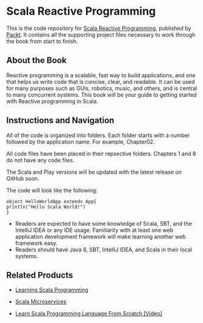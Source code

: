 # Scala Reactive Programming
This is the code repository for [Scala Reactive Programming](https://www.packtpub.com/application-development/scala-reactive-programming?utm_source=github&utm_medium=repository&utm_campaign=9781787288645), published by [Packt](https://www.packtpub.com/?utm_source=github). It contains all the supporting project files necessary to work through the book from start to finish.
## About the Book
Reactive programming is a scalable, fast way to build applications, and one that helps us write code that is concise, clear, and readable. It can be used for many purposes such as GUIs, robotics, music, and others, and is central to many concurrent systems. This book will be your guide to getting started with Reactive programming in Scala.
## Instructions and Navigation
All of the code is organized into folders. Each folder starts with a number followed by the application name. For example, Chapter02.

All code files have been placed in their repsective folders. Chapters 1 and 8 do not have any code files. 

The Scala and Play versions will be updated with the latest release on GitHub soon.

The code will look like the following:
```
object HelloWorldApp extends App{
println("Hello Scala World!")
}
```

* Readers are expected to have some knowledge of Scala, SBT, and the IntelliJ
IDEA or any IDE usage. Familiarity with at least one web application
development framework will make learning another web framework easy.
* Readers should have Java 8, SBT, IntelliJ IDEA, and Scala in their local systems.

## Related Products
* [Learning Scala Programming](https://www.packtpub.com/application-development/learning-scala-programming?utm_source=github&utm_medium=repository&utm_campaign=9781788392822)

* [Scala Microservices](https://www.packtpub.com/application-development/scala-microservices?utm_source=github&utm_medium=repository&utm_campaign=9781786469342)

* [Learn Scala Programming Language From Scratch [Video]](https://www.packtpub.com/application-development/learn-scala-programming-language-scratch-video?utm_source=github&utm_medium=repository&utm_campaign=9781787126299)
